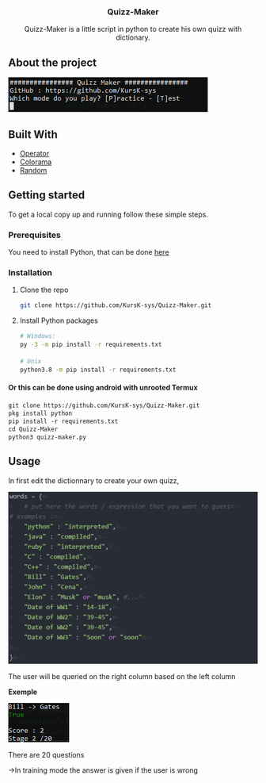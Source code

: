 <h3 align="center">Quizz-Maker</h3>
<p align="center">
    Quizz-Maker is a little script in python to create his own quizz with dictionary.
    <br>
    
## About the project

<img src="assets/image.png" alt="preview">
    
## Built With
* [Operator](https://docs.python.org/3/library/operator.html)
* [Colorama](https://pypi.org/project/colorama/)
* [Random](https://docs.python.org/3/library/random.html)

## Getting started
To get a local copy up and running follow these simple steps.
    
### Prerequisites
You need to install Python, that can be done [here](https://www.python.org)
### Installation
1. Clone the repo
   ```sh
   git clone https://github.com/KursK-sys/Quizz-Maker.git
   ```
2. Install Python packages
   ```sh
   # Windows:
   py -3 -m pip install -r requirements.txt
   
   # Unix
   python3.8 -m pip install -r requirements.txt
   ```
   
#### Or this can be done using android with unrooted Termux
```
git clone https://github.com/KursK-sys/Quizz-Maker.git
pkg install python
pip install -r requirements.txt
cd Quizz-Maker
python3 quizz-maker.py
```
    
## Usage
In first  edit the dictionnary to create your own quizz, 
    
<img src="assets/exemple.png" alt="preview">
    
 The user will be queried on the right column based on the left column
    
 **Exemple**
    
  
 <img src="assets/bill.png" alt="preview">
    
 There are 20 questions
    
->In training mode the answer is given if the user is wrong
   
